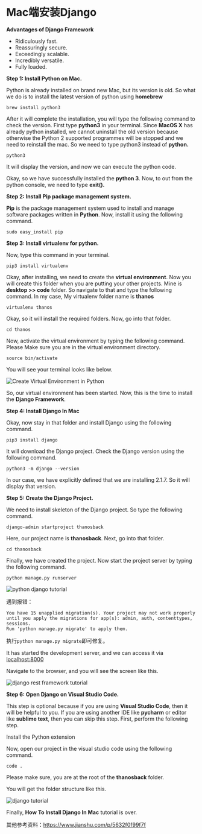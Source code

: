 # Mac端安装Django

**Advantages of Django Framework**

- Ridiculously fast.
- Reassuringly secure.
- Exceedingly scalable.
- Incredibly versatile.
- Fully loaded.

**Step 1: Install Python on Mac.**

Python is already installed on brand new Mac, but its version is old. So what we do is to install the latest version of python using **homebrew**

```
brew install python3
```

After it will complete the installation, you will type the following command to check the version. First type **python3** in your terminal. Since **MacOS X** has already python installed, we cannot uninstall the old version because otherwise the Python 2 supported programmes will be stopped and we need to reinstall the mac. So we need to type python3 instead of **python.**

```
python3
```

It will display the version, and now we can execute the python code. 

Okay, so we have successfully installed the **python 3**. Now, to out from the python console, we need to type **exit().**

**Step 2: Install Pip package management system.**

**Pip** is the package management system used to install and manage software packages written in **Python**. Now, install it using the following command.

```
sudo easy_install pip
```

**Step 3: Install virtualenv for python.**

Now, type this command in your terminal.

```
pip3 install virtualenv
```

Okay, after installing, we need to create the **virtual environment**. Now you will create this folder when you are putting your other projects. Mine is **desktop >> code** folder. So navigate to that and type the following command. In my case, My virtualenv folder name is **thanos**

```
virtualenv thanos
```

Okay, so it will install the required folders. Now, go into that folder.

```
cd thanos
```

Now, activate the virtual environment by typing the following command. Please Make sure you are in the virtual environment directory.

```
source bin/activate
```

You will see your terminal looks like below.

![Create Virtual Environment in Python](/Users/zhangjunlan/Documents/GitHub/html/image/Create-Virtual-Environment-in-Python.png)

So, our virtual environment has been started. Now, this is the time to install the **Django Framework**.

**Step 4: Install Django In Mac**

Okay, now stay in that folder and install Django using the following command.

```
pip3 install django
```

It will download the Django project. Check the Django version using the following command.

```
python3 -m django --version
```

In our case, we have explicitly defined that we are installing 2.1.7. So it will display that version.

**Step 5: Create the Django Project.**

We need to install skeleton of the Django project. So type the following command.

```
django-admin startproject thanosback
```

Here, our project name is **thanosback**. Next, go into that folder.

```
cd thanosback
```

Finally, we have created the project. Now start the project server by typing the following command.

```
python manage.py runserver
```

![python django tutorial](/Users/zhangjunlan/Documents/GitHub/html/image/python-django-tutorial.png)

遇到报错：

```
You have 15 unapplied migration(s). Your project may not work properly until you apply the migrations for app(s): admin, auth, contenttypes, sessions.
Run 'python manage.py migrate' to apply them.
```

执行`python manage.py migrate`即可修复。

It has started the development server, and we can access it via [localhost:8000](http://localhost:8000/)

Navigate to the browser, and you will see the screen like this.

![django rest framework tutorial](/Users/zhangjunlan/Documents/GitHub/html/image/django-rest-framework-tutorial-1-1024x646.png)

**Step 6: Open Django on Visual Studio Code.**

This step is optional because if you are using **Visual Studio Code**, then it will be helpful to you. If you are using another IDE like **pycharm** or editor like **sublime text**, then you can skip this step. First, perform the following step.

Install the Python extension

Now, open our project in the visual studio code using the following command.

```
code .
```

Please make sure, you are at the root of the **thanosback** folder.

You will get the folder structure like this.

![django tutorial](/Users/zhangjunlan/Documents/GitHub/html/image/django-tutorial-1024x761.png)

Finally, **How To Install Django In Mac** tutorial is over. 

其他参考资料：<https://www.jianshu.com/p/5632f0f99f7f>